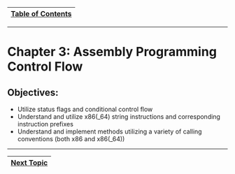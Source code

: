 |[Table of Contents](/00-Table-of-Contents.md)|
|---|

---

# Chapter 3: Assembly Programming Control Flow

## Objectives:

* Utilize status flags and conditional control flow
* Understand and utilize x86(_64) string instructions and corresponding instruction prefixes
* Understand and implement methods utilizing a variety of calling conventions (both x86 and x86(_64))

---

|[Next Topic](/04_ASM_Control_Flow/01_Flags.md)|
|---|
